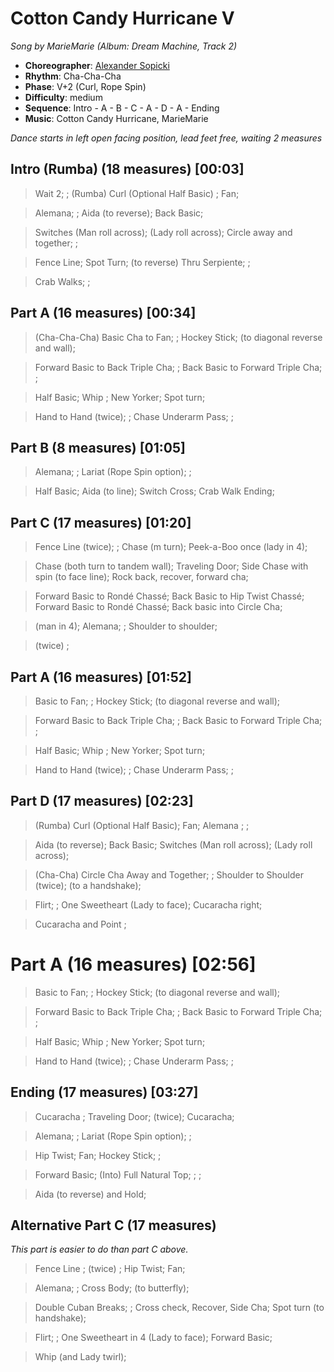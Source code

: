 # Cotton Candy Hurricane V
*Song by MarieMarie (Album: Dream Machine, Track 2)*

* **Choreographer**: [Alexander Sopicki](mailto:cuesheets@gmx.net "cuesheets@gmx.net")
* **Rhythm**: Cha-Cha-Cha
* **Phase**: V+2 (Curl, Rope Spin)
* **Difficulty**: medium
* **Sequence**: Intro - A - B - C - A - D - A - Ending
* **Music**: Cotton Candy Hurricane, MarieMarie

*Dance starts in left open facing position, lead feet free, waiting 2 measures*


## Intro (Rumba) (18 measures) [00:03]


> Wait 2; ; (Rumba) Curl (Optional Half Basic) ; Fan;

> Alemana; ; Aida (to reverse); Back Basic;

> Switches (Man roll across); (Lady roll across); Circle away and together; ;

> Fence Line; Spot Turn; (to reverse) Thru Serpiente; ;

> Crab Walks; ;

## Part A (16 measures) [00:34]

> (Cha-Cha-Cha) Basic Cha to Fan; ; Hockey Stick; (to diagonal reverse and wall);

> Forward Basic to Back Triple Cha; ; Back Basic to Forward Triple Cha; ;

> Half Basic; Whip ; New Yorker; Spot turn;

> Hand to Hand (twice); ; Chase Underarm Pass; ;

## Part B (8 measures) [01:05]

> Alemana; ; Lariat (Rope Spin option); ;

> Half Basic; Aida (to line); Switch Cross; Crab Walk Ending;

## Part C (17 measures) [01:20]

> Fence Line (twice); ; Chase (m turn); Peek-a-Boo once (lady in 4);

> Chase (both turn to tandem wall); Traveling Door; Side Chase with spin (to face line); Rock back, recover, forward cha;

> Forward Basic to Rondé Chassé; Back Basic to Hip Twist Chassé; Forward Basic to Rondé Chassé; Back basic into Circle Cha;

> (man in 4); Alemana; ; Shoulder to shoulder;

> (twice) ;

## Part A (16 measures) [01:52]

> Basic to Fan; ; Hockey Stick; (to diagonal reverse and wall);

> Forward Basic to Back Triple Cha; ; Back Basic to Forward Triple Cha; ;

> Half Basic; Whip ; New Yorker; Spot turn;

> Hand to Hand (twice); ; Chase Underarm Pass; ;


## Part D (17 measures) [02:23]

> (Rumba) Curl (Optional Half Basic); Fan; Alemana ; ;

> Aida (to reverse); Back Basic; Switches (Man roll across); (Lady roll across);

> (Cha-Cha) Circle Cha Away and Together; ; Shoulder to Shoulder (twice); (to a handshake);

> Flirt; ; One Sweetheart (Lady to face); Cucaracha right;

> Cucaracha and Point ;


# Part A (16 measures) [02:56]

> Basic to Fan; ; Hockey Stick; (to diagonal reverse and wall);

> Forward Basic to Back Triple Cha; ; Back Basic to Forward Triple Cha; ;

> Half Basic; Whip ; New Yorker; Spot turn;

> Hand to Hand (twice); ; Chase Underarm Pass; ;

## Ending (17 measures) [03:27]

> Cucaracha ; Traveling Door; (twice); Cucaracha;

> Alemana; ; Lariat (Rope Spin option); ;

> Hip Twist; Fan; Hockey Stick; ;

> Forward Basic; (Into) Full Natural Top; ; ;

> Aida (to reverse) and Hold;




## Alternative Part C (17 measures)

*This part is easier to do than part C above.*

> Fence Line ; (twice) ; Hip Twist; Fan;

> Alemana; ; Cross Body; (to butterfly);

> Double Cuban Breaks; ; Cross check, Recover, Side Cha; Spot turn (to handshake);

> Flirt; ; One Sweetheart in 4 (Lady to face); Forward Basic;

> Whip (and Lady twirl);

<meta name="x:audio-file" content="m/MarieMarie/MarieMarie - Cotton Candy Hurricane (single edit).mp3">